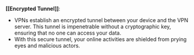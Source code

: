 **[[Encrypted Tunnel]]**:
- VPNs establish an encrypted tunnel between your device and the VPN server. This tunnel is impenetrable without a cryptographic key, ensuring that no one can access your data.
- With this secure tunnel, your online activities are shielded from prying eyes and malicious actors.